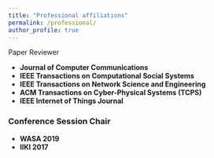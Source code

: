 ```yaml
---
title: "Professional affiliations"
permalink: /professional/
author_profile: true
---
```


 <i class="fa fa-fw fa-bookmakr" aria-hidden="true"></i> Paper Reviewer
  * **Journal of Computer Communications** 
  * **IEEE Transactions on Computational Social Systems**
  * **IEEE Transactions on Network Science and Engineering**
  * **ACM Transactions on Cyber-Physical Systems (TCPS)**
  * **IEEE Internet of Things Journal**

### <i class="fa fa-fw fa-handshake" aria-hidden="true"></i> Conference Session Chair
  * **WASA 2019** 
  * **IIKI 2017** 



